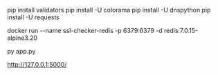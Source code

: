 pip install validators
pip install -U colorama
pip install -U dnspython
pip install -U requests


docker run --name ssl-checker-redis -p 6379:6379 -d redis:7.0.15-alpine3.20


py app.py

http://127.0.0.1:5000/